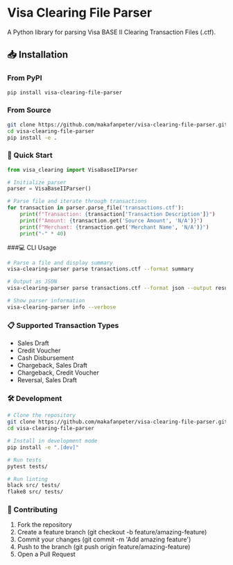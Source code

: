 # Visa Clearing File Parser

A Python library for parsing Visa BASE II Clearing Transaction Files (.ctf).




## 📥 Installation

### From PyPI
```bash
pip install visa-clearing-file-parser
```

### From Source
```bash
git clone https://github.com/makafanpeter/visa-clearing-file-parser.git
cd visa-clearing-file-parser
pip install -e .
```

### 🔧 Quick Start
```python
from visa_clearing import VisaBaseIIParser

# Initialize parser
parser = VisaBaseIIParser()

# Parse file and iterate through transactions
for transaction in parser.parse_file('transactions.ctf'):
    print(f"Transaction: {transaction['Transaction Description']}")
    print(f"Amount: {transaction.get('Source Amount', 'N/A')}")
    print(f"Merchant: {transaction.get('Merchant Name', 'N/A')}")
    print("-" * 40)
```

###💻 CLI Usage
```bash
# Parse a file and display summary
visa-clearing-parser parse transactions.ctf --format summary

# Output as JSON
visa-clearing-parser parse transactions.ctf --format json --output results.json

# Show parser information
visa-clearing-parser info --verbose
```

### 📋 Supported Transaction Types
- Sales Draft
- Credit Voucher
- Cash Disbursement
- Chargeback, Sales Draft
- Chargeback, Credit Voucher
- Reversal, Sales Draft

### 🛠️ Development
```bash
# Clone the repository
git clone https://github.com/makafanpeter/visa-clearing-file-parser.git
cd visa-clearing-file-parser

# Install in development mode
pip install -e ".[dev]"

# Run tests
pytest tests/

# Run linting
black src/ tests/
flake8 src/ tests/
```
### 🤝 Contributing
1. Fork the repository
2. Create a feature branch (git checkout -b feature/amazing-feature)
3. Commit your changes (git commit -m 'Add amazing feature')
4. Push to the branch (git push origin feature/amazing-feature)
5. Open a Pull Request